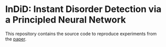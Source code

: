 # InDiD: Instant Disorder Detection via a Principled Neural Network
This repository contains the source code to reproduce experiments from the [paper](https://dl.acm.org/doi/abs/10.1145/3503161.3548182).
